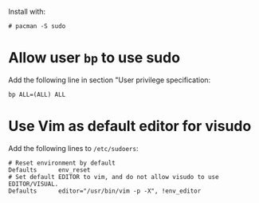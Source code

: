 <!-- 
.. title: Configure sudo
.. slug: configure-sudo
.. date: 2013-01-01T00:00:05+02:00
.. tags: archlinux
.. link: 
.. description: 
.. type: text
-->

Install with:

```console
# pacman -S sudo
```

# Allow user `bp` to use sudo

Add the following line in section "User privilege specification:

```
bp ALL=(ALL) ALL
```

# Use Vim as default editor for visudo

Add the following lines to `/etc/sudoers`:

```
# Reset environment by default
Defaults      env_reset
# Set default EDITOR to vim, and do not allow visudo to use EDITOR/VISUAL.
Defaults      editor="/usr/bin/vim -p -X", !env_editor
```
